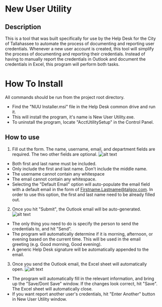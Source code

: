 # New User Utility

## Description
This is a tool that was built specifically for use by the Help Desk for the City of Tallahassee to automate the process of documenting and reporting user credentials. Whenever a new user account is created, this tool will simplify the process of documenting and reporting their credentials. Instead of having to manually report the credentials in Outlook and document the credentials in Excel, this program will perform both tasks.  

# How To Install
All commands should be run from the project root directory.
- Find the "NUU Installer.msi" file in the Help Desk common drive and run it. 
- This will install the program, it's name is New User Utility.exe. 
- To uninstall the program, locate "AcctUtilitySetup" in the Control Panel.  

## How to use
1. Fill out the form. The name, username, email, and department fields are required. The two other fields are optional.
![alt text](https://i.imgur.com/knrAcKw.png)
- Both first and last name must be included.  
- Only include the first and last name. Don't include the middle name.
- The username cannot contain any whitespace
- The email cannot contain any whitespace.
- Selecting the "Default Email" option will auto-populate the email field with a default email in the form of 
Firstname.Lastname@talgov.com. In order to use this option, the first and last name need to be already filled out. 
2. Once you hit "Submit", the Outlook email will be auto-generated. 
![alt text](https://i.imgur.com/knrAcKw.png)
- The only thing you need to do is specify the person to send the credentials to, and hit "Send". 
- The program will automatically determine if it is morning, afternoon, or evening based on the current time. This will be used in the email greeting (e.g. Good morning, Good evening). 
- A generic Help Desk signature will be automatically appended to the email.
3. Once you send the Outlook email, the Excel sheet will automatically open.
![alt text](https://i.imgur.com/knrAcKw.png)
- The program will automatically fill in the relevant information, and bring up the "Save/Dont Save" window. If the changes look correct, hit "Save". The Excel sheet will automatically close.
- If you want report another user's credentials, hit "Enter Another" button in New User Utility window.

